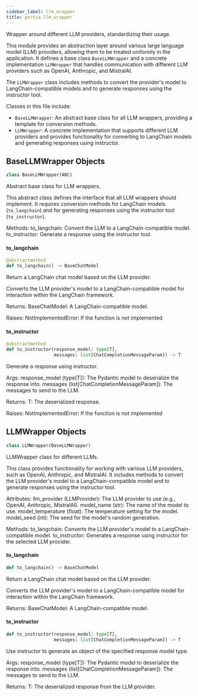 ```yaml
---
sidebar_label: llm_wrapper
title: portia.llm_wrapper
---
```


Wrapper around different LLM providers, standardizing their usage.

This module provides an abstraction layer around various large language model (LLM) providers,
allowing them to be treated uniformly in the application. It defines a base class `BaseLLMWrapper`
and a concrete implementation `LLMWrapper` that handles communication with different LLM providers
such as OpenAI, Anthropic, and MistralAI.

The `LLMWrapper` class includes methods to convert the provider&#x27;s model to LangChain-compatible
models and to generate responses using the instructor tool.

Classes in this file include:

- `BaseLLMWrapper`: An abstract base class for all LLM wrappers, providing a template for conversion
methods.
- `LLMWrapper`: A concrete implementation that supports different LLM providers and provides
functionality for converting to LangChain models and generating responses using instructor.

## BaseLLMWrapper Objects

```python
class BaseLLMWrapper(ABC)
```

Abstract base class for LLM wrappers.

This abstract class defines the interface that all LLM wrappers should implement.
It requires conversion methods for LangChain models (`to_langchain`) and for generating
responses using the instructor tool (`to_instructor`).

Methods:
    to_langchain: Convert the LLM to a LangChain-compatible model.
    to_instructor: Generate a response using the instructor tool.

#### to\_langchain

```python
@abstractmethod
def to_langchain() -> BaseChatModel
```

Return a LangChain chat model based on the LLM provider.

Converts the LLM provider&#x27;s model to a LangChain-compatible model for interaction
within the LangChain framework.

Returns:
    BaseChatModel: A LangChain-compatible model.

Raises:
    NotImplementedError: If the function is not implemented

#### to\_instructor

```python
@abstractmethod
def to_instructor(response_model: type[T],
                  messages: list[ChatCompletionMessageParam]) -> T
```

Generate a response using instructor.

Args:
    response_model (type[T]): The Pydantic model to deserialize the response into.
    messages (list[ChatCompletionMessageParam]): The messages to send to the LLM.

Returns:
    T: The deserialized response.

Raises:
    NotImplementedError: If the function is not implemented

## LLMWrapper Objects

```python
class LLMWrapper(BaseLLMWrapper)
```

LLMWrapper class for different LLMs.

This class provides functionality for working with various LLM providers, such as OpenAI,
Anthropic, and MistralAI. It includes methods to convert the LLM provider&#x27;s model to a
LangChain-compatible model and to generate responses using the instructor tool.

Attributes:
    llm_provider (LLMProvider): The LLM provider to use (e.g., OpenAI, Anthropic, MistralAI).
    model_name (str): The name of the model to use.
    model_temperature (float): The temperature setting for the model.
    model_seed (int): The seed for the model&#x27;s random generation.

Methods:
    to_langchain: Converts the LLM provider&#x27;s model to a LangChain-compatible model.
    to_instructor: Generates a response using instructor for the selected LLM provider.

#### to\_langchain

```python
def to_langchain() -> BaseChatModel
```

Return a LangChain chat model based on the LLM provider.

Converts the LLM provider&#x27;s model to a LangChain-compatible model for interaction
within the LangChain framework.

Returns:
    BaseChatModel: A LangChain-compatible model.

#### to\_instructor

```python
def to_instructor(response_model: type[T],
                  messages: list[ChatCompletionMessageParam]) -> T
```

Use instructor to generate an object of the specified response model type.

Args:
    response_model (type[T]): The Pydantic model to deserialize the response into.
    messages (list[ChatCompletionMessageParam]): The messages to send to the LLM.

Returns:
    T: The deserialized response from the LLM provider.

